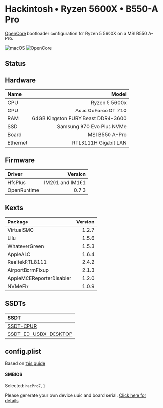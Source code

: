 # Hackintosh • Ryzen 5600X • B550-A Pro
[OpenCore](https://dortania.github.io/OpenCore-Install-Guide) bootloader configuration for Ryzen 5 5600X on a MSI B550 A-Pro.

![macOS](https://img.shields.io/static/v1?label=macOS&message=v11.4%20BigSur&color=blue&style=flat-square&logo=macOS)
![OpenCore](https://img.shields.io/static/v1?label=OpenCore&message=v0.7.2&color=19B3E7&style=flat-square&logo=apple)


## Status


## Hardware

| Name     |                             Model |
| :------- | --------------------------------: |
| CPU      |                     Ryzen 5 5600x |
| GPU      |               Asus GeForce GT 710 |
| RAM      | 64GB Kingston FURY Beast DDR4-3600|
| SSD      |         Samsung 970 Evo Plus NVMe |
| Board    |                    MSI B550 A-Pro |
| Ethernet |              RTL8111H Gigabit LAN |


## Firmware
| Driver       |         Version |
| :------------| --------------: |
| HfsPlus      | IM201 and IM161 |
| OpenRuntime  |           0.7.3 |


## Kexts

| Package                  | Version |
| :----------------------- | ------: |
| VirtualSMC               |   1.2.7 |
| Lilu                     |   1.5.6 |
| WhateverGreen            |   1.5.3 |
| AppleALC                 |   1.6.4 |
| RealtekRTL8111           |   2.4.2 |
| AirportBcrmFixup         |   2.1.3 |
| AppleMCEReporterDisabler |   1.2.0 |
| NVMeFix                  |   1.0.9 |


## SSDTs
| SSDT                     |
| :----------------------- | 
| [SSDT-CPUR](https://github.com/dortania/Getting-Started-With-ACPI/blob/master/extra-files/compiled/SSDT-CPUR.aml) |
| [SSDT-EC-USBX-DESKTOP](https://github.com/dortania/Getting-Started-With-ACPI/blob/master/extra-files/compiled/SSDT-EC-USBX-DESKTOP.aml) |


## config.plist

Based on [this guide](https://dortania.github.io/OpenCore-Install-Guide/AMD/zen.html)


#### SMBIOS

Selected: `MacPro7,1`

Please generate your own device uuid and board serial.
[Click here for details](https://dortania.github.io/OpenCore-Install-Guide/AMD/zen.html#platforminfo)


